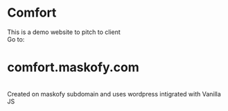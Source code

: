 # Comfort
This is a demo website to pitch to client<br>
Go to: <h1>comfort.maskofy.com</h1><br>
Created on maskofy subdomain and uses wordpress intigrated with Vanilla JS